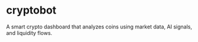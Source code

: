 # cryptobot
A smart crypto dashboard that analyzes coins using market data, AI signals, and liquidity flows.
